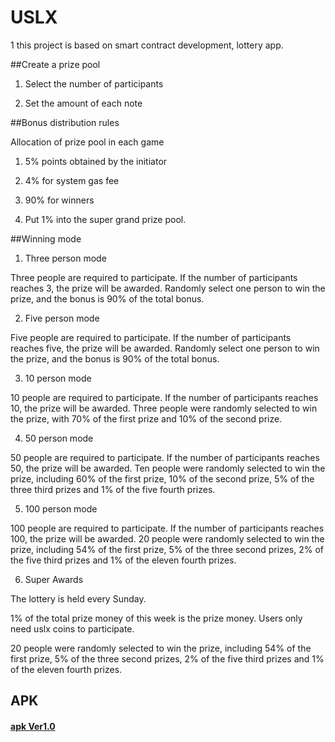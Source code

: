 # USLX

1 this project is based on smart contract development, lottery app.

##Create a prize pool

1. Select the number of participants

2. Set the amount of each note
 


##Bonus distribution rules

Allocation of prize pool in each game

1. 5% points obtained by the initiator

2. 4% for system gas fee

3. 90% for winners

4. Put 1% into the super grand prize pool.




##Winning mode

1. Three person mode

Three people are required to participate. If the number of participants reaches 3, the prize will be awarded. Randomly select one person to win the prize, and the bonus is 90% of the total bonus.

2. Five person mode

Five people are required to participate. If the number of participants reaches five, the prize will be awarded. Randomly select one person to win the prize, and the bonus is 90% of the total bonus.

3. 10 person mode

10 people are required to participate. If the number of participants reaches 10, the prize will be awarded. Three people were randomly selected to win the prize, with 70% of the first prize and 10% of the second prize.

4. 50 person mode

50 people are required to participate. If the number of participants reaches 50, the prize will be awarded. Ten people were randomly selected to win the prize, including 60% of the first prize, 10% of the second prize, 5% of the three third prizes and 1% of the five fourth prizes.

5. 100 person mode

100 people are required to participate. If the number of participants reaches 100, the prize will be awarded. 20 people were randomly selected to win the prize, including 54% of the first prize, 5% of the three second prizes, 2% of the five third prizes and 1% of the eleven fourth prizes.

6. Super Awards

The lottery is held every Sunday.

1% of the total prize money of this week is the prize money. Users only need uslx coins to participate.

20 people were randomly selected to win the prize, including 54% of the first prize, 5% of the three second prizes, 2% of the five third prizes and 1% of the eleven fourth prizes.



## APK

#### [apk Ver1.0]( https://github.com/metalx2030/uslx/blob/main/apk/oumei_out-release-v1.0.apk )